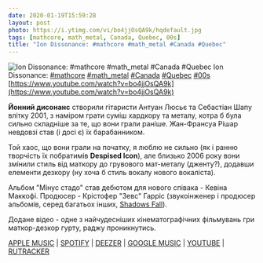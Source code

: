 ```yaml
---
date: 2020-01-19T15:59:28
layout: post
photo: https://i.ytimg.com/vi/bo4jjOsQA9k/hqdefault.jpg
tags: [mathcore, math_metal, Canada, Quebec, 00s]
title: "Ion Dissonance: #mathcore #math_metal #Canada #Quebec"
---
```

![Ion Dissonance: #mathcore #math_metal #Canada #Quebec](https://i.ytimg.com/vi/bo4jjOsQA9k/hqdefault.jpg)
Ion Dissonance: [#mathcore](/tags/#mathcore) [#math_metal](/tags/#math_metal) [#Canada](/tags/#Canada) [#Quebec](/tags/#Quebec) [#00s](/tags/#00s) [https://www.youtube.com/watch?v=bo4jjOsQA9k](https://www.youtube.com/watch?v=bo4jjOsQA9k)

**Йонний дисонанс** створили гітаристи Антуан Люсьє та Себастіан Шапу влітку 2001, з наміром грати суміш хардкору та металу, котра б була сильно складніше за те, що вони грали раніше. Жан-Франсуа Рішар невдовзі став (і досі є) їх барабанником.

Той хаос, що вони грали на початку, я люблю не сильно (як і ранню творчість їх побратимів **Despised Icon**), але близько 2006 року вони змінили стиль від маткору до грувового мат-металу (дженту?), додавши елементи дезкору (ну хоча б стиль вокалу нового вокаліста).

Альбом &quot;Мінус стадо&quot; став дебютом для нового співака - Кевіна Маккофі. Продюсер - Крістофер &quot;Зевс&quot; Гарріс (звукоінженер і продюсер альбомів, серед багатьох інших, [Shadows Fall](/2020-01-13-shadows-fall--metalcore-usa-massachusetts-00s-)).

Додане відео - одне з найчудесніших кінематографічних фільмувань гри маткор-дезкор гурту, раджу проникнутись.

[APPLE MUSIC](https://music.apple.com/ru/album/minus-the-herd/1060451752?l=uk) \| [SPOTIFY](https://open.spotify.com/album/4A2jinWmgq3JLbASlSs2I9) \| [DEEZER](https://www.deezer.com/album/11745418?utm_source=deezer&amp;utm_content=album-11745418&amp;utm_term=1601611822_1579442246&amp;utm_medium=web) \| [GOOGLE MUSIC](https://play.google.com/music/m/Bibhnjplwqqd5t4ia34jpiy4wky?t=Minus_The_Herd_-_Ion_Dissonance) \| [YOUTUBE](https://www.youtube.com/playlist?list=OLAK5uy_mHhvneBpoKOiszwNYYYTJt5ei7h2T5A1w) \| [RUTRACKER](https://rutracker.org/forum/viewtopic.php?t=2340667)